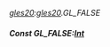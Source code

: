 _[gles20](../../modules/gles20/gles20-module.md):[gles20](../../modules/gles20/gles20-module.md).GL\_FALSE_
##### Const GL\_FALSE:[Int](../../modules/wonkey/wonkey-types-int.md)
